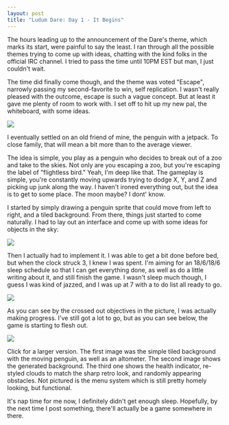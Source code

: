 ```yaml
---
layout: post
title: "Ludum Dare: Day 1 - It Begins"
---
```


The hours leading up to the announcement of the Dare's theme, which marks its start, were painful to say the least. I ran through all the possible themes trying to come up with ideas, chatting with the kind folks in the official IRC channel. I tried to pass the time until 10PM EST but man, I just couldn't wait.

The time did finally come though, and the theme was voted "Escape", narrowly passing my second-favorite to win, self replication. I wasn't really pleased with the outcome, escape is such a vague concept. But at least it gave me plenty of room to work with. I set off to hit up my new pal, the whiteboard, with some ideas.

<img src="http://i.imgur.com/WOGoE.jpg" class="captionme"/>

I eventually settled on an old friend of mine, the penguin with a jetpack. To close family, that will mean a bit more than to the average viewer.

The idea is simple, you play as a penguin who decides to break out of a zoo and take to the skies. Not only are you escaping a zoo, but you're escaping the label of "flightless bird." Yeah, I'm deep like that. The gameplay is simple, you're constantly moving upwards trying to dodge X, Y, and Z and picking up junk along the way. I haven't ironed everything out, but the idea is to get to some place. The moon maybe? I dont' know.

I started by simply drawing a penguin sprite that could move from left to right, and a tiled background. From there, things just started to come naturally. I had to lay out an interface and come up with some ideas for objects in the sky:

<img src="http://i.imgur.com/KQEKQ.jpg" class="captionme"/>

Then I actually had to implement it. I was able to get a bit done before bed, but when the clock struck 3, I knew I was spent. I'm aiming for an 18/6/18/6 sleep schedule so that I can get everything done, as well as do a little writing about it, and still finish the game. I wasn't sleep much though, I guess I was kind of jazzed, and I was up at 7 with a to do list all ready to go.

<img src="http://i.imgur.com/dx5DM.jpg" class="captionme"/>

As you can see by the crossed out objectives in the picture, I was actually making progress. I've still got a lot to go, but as you can see below, the game is starting to flesh out.

<a href="http://i.imgur.com/2diZM.png"><img src="http://i.imgur.com/srfkq.png" class="captionme"/></a>

Click for a larger version. The first image was the simple tiled background with the moving penguin, as well as an altometer. The second image shows the generated background. The third one shows the health indicator, re-styled clouds to match the sharp retro look, and randomly appearing obstacles. Not pictured is the menu system which is still pretty homely looking, but functional. 

It's nap time for me now, I definitely didn't get enough sleep. Hopefully, by the next time I post something, there'll actually be a game somewhere in there.